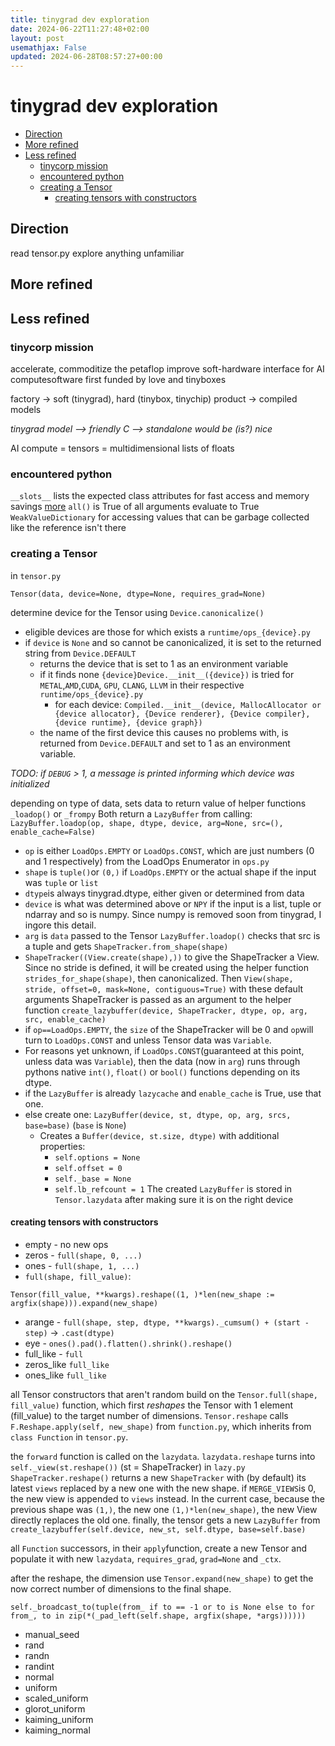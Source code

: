 ```yaml
---
title: tinygrad dev exploration
date: 2024-06-22T11:27:48+02:00
layout: post
usemathjax: False
updated: 2024-06-28T08:57:27+00:00
---
```


# tinygrad dev exploration

- [Direction](#direction)
- [More refined](#more%20refined)
- [Less refined](#less%20refined)
	- [tinycorp mission](#tinycorp%20mission)
	- [encountered python](#encountered%20python)
	- [creating a Tensor](#creating%20a%20Tensor)
		- [creating tensors with constructors](#creating%20tensors%20with%20constructors)

## Direction

read tensor.py
explore anything unfamiliar

## More refined

## Less refined

### tinycorp mission

accelerate, commoditize the petaflop
improve soft-hardware interface for AI computesoftware first
funded by love and tinyboxes

factory -> soft (tinygrad), hard (tinybox, tinychip)
product -> compiled models

*tinygrad model --> friendly C --> standalone would be (is?) nice*

AI compute = tensors = multidimensional lists of floats

### encountered python

`__slots__` lists the expected class attributes for fast access and memory savings [more](https://stackoverflow.com/questions/472000/usage-of-slots)
`all()` is True of all arguments evaluate to True
`WeakValueDictionary` for accessing values that can be garbage collected like the reference isn't there

### creating a Tensor

in `tensor.py`

`Tensor(data, device=None, dtype=None, requires_grad=None)`

determine device for the Tensor using `Device.canonicalize()`
- eligible devices are those for which exists a `runtime/ops_{device}.py`
- if `device` is `None` and so cannot be canonicalized, it is set to the returned string from `Device.DEFAULT`
	- returns the device that is set to 1 as an environment variable
	- if it finds none `{device}Device.__init__({device})` is tried for `METAL`,`AMD`,`CUDA`, `GPU`, `CLANG`, `LLVM` in their respective `runtime/ops_{device}.py`
		- for each device: `Compiled.__init__(device, MallocAllocator or {device allocator}, {Device renderer}, {Device compiler}, {device runtime}, {device graph})`
	- the name of the first device this causes no problems with, is returned from `Device.DEFAULT` and set to 1 as an environment variable.

*TODO: if `DEBUG` > 1, a message is printed informing which device was initialized*

depending on type of data, sets data to return value of helper functions `_loadop()` or `_frompy`
Both return a `LazyBuffer` from calling:
`LazyBuffer.loadop(op, shape, dtype, device, arg=None, src=(), enable_cache=False)`
- `op` is either `LoadOps.EMPTY` or `LoadOps.CONST`, which are just numbers (0 and 1 respectively) from the LoadOps Enumerator in `ops.py`
- `shape` is `tuple()`or `(0,)` if `LoadOps.EMPTY` or the actual shape if the input was `tuple` or `list`
- `dtype`is always tinygrad.dtype, either given or determined from data
- `device` is what was determined above or `NPY` if the input is a list, tuple or ndarray and so is numpy. Since numpy is removed soon from tinygrad, I ingore this detail.
- `arg` is `data` passed to the Tensor
`LazyBuffer.loadop()` checks that src is a tuple and gets `ShapeTracker.from_shape(shape)`
- `ShapeTracker((View.create(shape),))` to give the ShapeTracker a View. Since no stride is defined, it will be created using the helper function `strides_for_shape(shape)`, then canonicalized. Then `View(shape, stride, offset=0, mask=None, contiguous=True)` with these default arguments
ShapeTracker is passed as an argument to the helper function `create_lazybuffer(device, ShapeTracker, dtype, op, arg, src, enable_cache)`
- if `op==LoadOps.EMPTY`, the `size` of the ShapeTracker will be 0 and `op`will turn to `LoadOps.CONST` and unless Tensor data was `Variable`.
- For reasons yet unknown, if `LoadOps.CONST`(guaranteed at this point, unless data was `Variable`), then the data (now in `arg`) runs through pythons native `int()`, `float()` or `bool()` functions depending on its dtype.
- if the `LazyBuffer` is already `lazycache` and `enable_cache` is True, use that one.
- else create one: `LazyBuffer(device, st, dtype, op, arg, srcs, base=base)` (`base` is `None`)
	- Creates a `Buffer(device, st.size, dtype)` with additional properties:
		- `self.options = None`
		- `self.offset = 0`
		- `self._base = None`
		- `self.lb_refcount = 1`
The created `LazyBuffer` is stored in `Tensor.lazydata` after making sure it is on the right device

#### creating tensors with constructors

- empty - no new ops
- zeros - `full(shape, 0, ...)`
- ones - `full(shape, 1, ...)`
- `full(shape, fill_value)`:
```
Tensor(fill_value, **kwargs).reshape((1, )*len(new_shape := argfix(shape))).expand(new_shape)
```

- arange - `full(shape, step, dtype, **kwargs)._cumsum() + (start - step)` -> `.cast(dtype)`
- eye - `ones().pad().flatten().shrink().reshape()`
- full_like - `full`
- zeros_like `full_like`
- ones_like `full_like`

all Tensor constructors that aren't random build on the `Tensor.full(shape, fill_value)` function, which first *reshapes* the Tensor with 1 element (fill_value) to the target number of dimensions.
`Tensor.reshape` calls `F.Reshape.apply(self, new_shape)` from `function.py`, which inherits from `class Function` in `tensor.py`.

the `forward` function is called on the `lazydata`.
`lazydata.reshape` turns into `self._view(st.reshape())` (st = ShapeTracker) in `lazy.py`
`ShapeTracker.reshape()` returns a new `ShapeTracker` with (by default) its latest `views` replaced by a new one with the new shape. if `MERGE_VIEWS`is 0, the new view is appended to `views` instead.
In the current case, because the previous shape was `(1,)`, the new one `(1,)*len(new_shape)`, the new View directly replaces the old one.
finally, the tensor gets a new `LazyBuffer` from  `create_lazybuffer(self.device, new_st, self.dtype, base=self.base)`

all `Function` successors, in their `apply`function, create a new Tensor and populate it with new `lazydata`, `requires_grad`, `grad=None` and `_ctx`.

after the reshape, the dimension use `Tensor.expand(new_shape)` to get the now correct number of dimensions to the final shape.
```
self._broadcast_to(tuple(from_ if to == -1 or to is None else to for from_, to in zip(*(_pad_left(self.shape, argfix(shape, *args))))))
```



- manual_seed
- rand
- randn
- randint
- normal
- uniform
- scaled_uniform
- glorot_uniform
- kaiming_uniform
- kaiming_normal